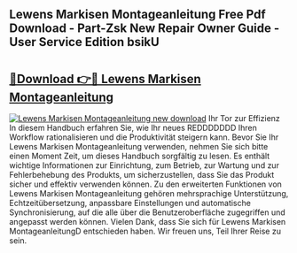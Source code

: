 ## Lewens Markisen Montageanleitung Free Pdf Download - Part-Zsk New Repair Owner Guide - User Service Edition bsikU

# <h2><a href="http://df7w56.blite.top/?on=Lewens+Markisen+Montageanleitung">🔗Download 👉🔴 Lewens Markisen Montageanleitung</a></h2>

[![Lewens Markisen Montageanleitung new download](https://i.imgur.com/lujVjoI.png)](http://df7w56.blite.top/?on=Lewens+Markisen+Montageanleitung)
Ihr Tor zur Effizienz In diesem Handbuch erfahren Sie, wie Ihr neues REDDDDDDD Ihren Workflow rationalisieren und die Produktivität steigern kann. Bevor Sie Ihr Lewens Markisen Montageanleitung verwenden, nehmen Sie sich bitte einen Moment Zeit, um dieses Handbuch sorgfältig zu lesen. Es enthält wichtige Informationen zur Einrichtung, zum Betrieb, zur Wartung und zur Fehlerbehebung des Produkts, um sicherzustellen, dass Sie das Produkt sicher und effektiv verwenden können. Zu den erweiterten Funktionen von Lewens Markisen Montageanleitung gehören mehrsprachige Unterstützung, Echtzeitübersetzung, anpassbare Einstellungen und automatische Synchronisierung, auf die alle über die Benutzeroberfläche zugegriffen und angepasst werden können. Vielen Dank, dass Sie sich für Lewens Markisen MontageanleitungD entschieden haben. Wir freuen uns, Teil Ihrer Reise zu sein.
